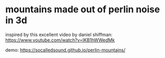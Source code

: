 # mountains made out of perlin noise in 3d

inspired by this excellent video by daniel shiffman:
https://www.youtube.com/watch?v=IKB1hWWedMk

demo:
https://socalledsound.github.io/perlin-mountains/
